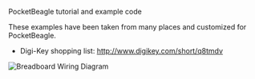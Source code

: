 PocketBeagle tutorial and example code

These examples have been taken from many places and customized for PocketBeagle.

* Digi-Key shopping list: http://www.digikey.com/short/q8tmdv

![Breadboard Wiring Diagram](PocketBeagle_examples1_bb.png "PocketBeagle Breadboard Wiring")

